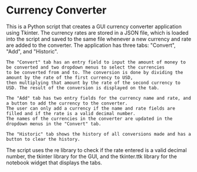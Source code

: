 # Currency Converter

This is a Python script that creates a GUI currency converter application using Tkinter. The currency rates are stored in a JSON file, which is loaded into the script and saved to the same file whenever a new currency and rate are added to the converter. The application has three tabs: "Convert", "Add", and "Historic".

    The "Convert" tab has an entry field to input the amount of money to be converted and two dropdown menus to select the currencies
    to be converted from and to. The conversion is done by dividing the amount by the rate of the first currency to USD, 
    then multiplying that amount by the rate of the second currency to USD. The result of the conversion is displayed on the tab.

    The "Add" tab has two entry fields for the currency name and rate, and a button to add the currency to the converter.
    The user can only add a currency if the name and rate fields are filled and if the rate is a valid decimal number.
    The names of the currencies in the converter are updated in the dropdown menus in the "Convert" tab.

    The "Historic" tab shows the history of all conversions made and has a button to clear the history.

The script uses the re library to check if the rate entered is a valid decimal number, the tkinter library for the GUI, and the tkinter.ttk library for the notebook widget that displays the tabs.
